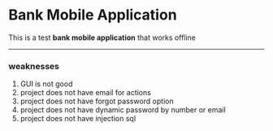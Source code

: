# Bank Mobile Application

This is a test **bank mobile application** that works offline

---
### weaknesses

1. GUI is not good
2. project does not have email for actions
3. project does not have forgot password option
4. project does not have dynamic password by number or email
5. project does not have injection sql
